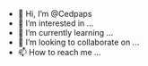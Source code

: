 - 👋 Hi, I’m @Cedpaps
- 👀 I’m interested in ...
- 🌱 I’m currently learning ...
- 💞️ I’m looking to collaborate on ...
- 📫 How to reach me ...

<!---
Cedpaps/Cedpaps is a ✨ special ✨ repository because its `README.md` (this file) appears on your GitHub profile.
You can click the Preview link to take a look at your changes.
--->
